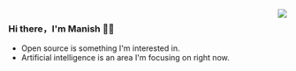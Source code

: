 <img align="right" src="https://github-readme-stats.vercel.app/api?username=manishshtestha&show_icons=true&icon_color=CE1D2D&text_color=718096&bg_color=00000000&hide_title=true&hide_border=true" />

### Hi there，I'm Manish  🙋‍♂️

- Open source is something I'm interested in.
- Artificial intelligence is an area I'm focusing on right now.
